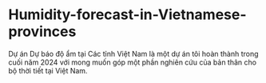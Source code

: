 # Humidity-forecast-in-Vietnamese-provinces
Dự án Dự báo độ ẩm tại Các tỉnh Việt Nam là một dự án tôi hoàn thành trong cuối năm 2024 với mong muốn góp một phần nghiên cứu của bản thân cho bộ thời tiết tại Việt Nam.
